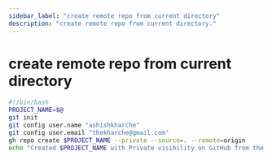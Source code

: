 ```yaml
---
sidebar_label: "create remote repo from current directory"
description: "create remote repo from current directory."
---
```


# create remote repo from current directory

```bash
#!/bin/bash
PROJECT_NAME=$@
git init
git config user.name "ashishkharche"
git config user.email "thekharche@gmail.com"
gh repo create $PROJECT_NAME --private --source=. --remote=origin
echo "Created $PROJECT_NAME with Private visibility on GitHub from the Current Directory with Remote as origin"
```